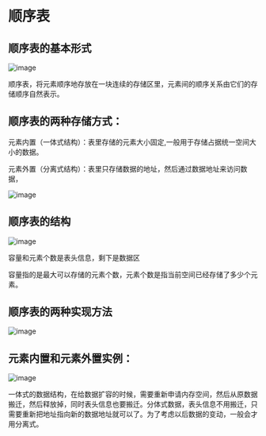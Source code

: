 # 顺序表

## 顺序表的基本形式


![image](https://github.com/xiaoxingchen505/DataStructure-Algorithm-Notes/blob/master/images/%E9%A1%BA%E5%BA%8F%E8%A1%A8.png)


顺序表，将元素顺序地存放在一块连续的存储区里，元素间的顺序关系由它们的存储顺序自然表示。

## 顺序表的两种存储方式：


元素内置（一体式结构）：表里存储的元素大小固定,一般用于存储占据统一空间大小的数据。

元素外置（分离式结构）：表里只存储数据的地址，然后通过数据地址来访问数据，

![image](https://github.com/xiaoxingchen505/DataStructure-Algorithm-Notes/blob/master/images/sxb1.png)


## 顺序表的结构

![image](https://github.com/xiaoxingchen505/DataStructure-Algorithm-Notes/blob/master/images/sxb2.png)

容量和元素个数是表头信息，剩下是数据区

容量指的是最大可以存储的元素个数，元素个数是指当前空间已经存储了多少个元素。

## 顺序表的两种实现方法

![image](https://github.com/xiaoxingchen505/DataStructure-Algorithm-Notes/blob/master/images/sxb3.png)


## 元素内置和元素外置实例：
![image](https://github.com/xiaoxingchen505/DataStructure-Algorithm-Notes/blob/master/images/sxb4.png)

一体式的数据结构，在给数据扩容的时候，需要重新申请内存空间，然后从原数据搬迁，然后释放掉，同时表头信息也要搬迁。分体式数据，表头信息不用搬迁，只需要重新把地址指向新的数据地址就可以了。为了考虑以后数据的变动，一般会才用分离式。